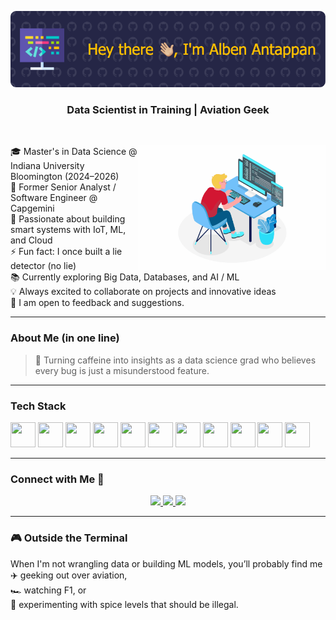 ![Header](./media/header.png)

<h3 align="center">Data Scientist in Training | Aviation Geek</h3>

<br/>

<p>
    <img align="right" alt="Coding" width="300" src="./media/dev.png" />

🎓 Master's in Data Science @ Indiana University Bloomington (2024–2026)  
💼 Former Senior Analyst / Software Engineer @ Capgemini  
🧠 Passionate about building smart systems with IoT, ML, and Cloud  
⚡ Fun fact: I once built a lie detector (no lie)  
📚 Currently exploring Big Data, Databases, and AI / ML  
💡 Always excited to collaborate on projects and innovative ideas  
📄 I am open to feedback and suggestions.  

</p>

---

### About Me (in one line)

> 🧠 Turning caffeine into insights as a data science grad who believes every bug is just a misunderstood feature.

---

### Tech Stack

<p align="left">
<img src="https://cdn.jsdelivr.net/gh/devicons/devicon/icons/python/python-original.svg" width="40" height="40"/>
<img src="https://cdn.jsdelivr.net/gh/devicons/devicon/icons/flask/flask-original.svg" width="40" height="40"/>
<img src="https://cdn.jsdelivr.net/gh/devicons/devicon/icons/r/r-original.svg" width="40" height="40"/>
<img src="https://cdn.jsdelivr.net/gh/devicons/devicon/icons/mysql/mysql-original-wordmark.svg" width="40" height="40"/>
<img src="https://cdn.jsdelivr.net/gh/devicons/devicon/icons/postgresql/postgresql-original-wordmark.svg" width="40" height="40"/>
<img src="https://cdn.jsdelivr.net/gh/devicons/devicon/icons/googlecloud/googlecloud-original.svg" width="40" height="40"/>
<img src="https://uxwing.com/wp-content/themes/uxwing/download/brands-and-social-media/power-bi-icon.svg" width="40" height="40"/>
<img src="https://debruyn.dev/2024/all-microsoft-fabric-icons-for-diagramming/fabric.png" width="40" height="40"/>
<img src="https://cdn.jsdelivr.net/gh/devicons/devicon/icons/git/git-original.svg" width="40" height="40"/>
<img src="https://cdn.jsdelivr.net/gh/devicons/devicon/icons/html5/html5-original.svg" width="40" height="40"/>
<img src="https://cdn.jsdelivr.net/gh/devicons/devicon/icons/css3/css3-original.svg" width="40" height="40"/>
</p>

---

### Connect with Me 🤝

<p align="center">
  <a href="https://www.linkedin.com/in/alben-antappan/" target="_blank">
    <img src="https://img.shields.io/badge/LinkedIn-0A66C2?style=for-the-badge&logo=linkedin&logoColor=white"/>
  </a>
  <a href="mailto:alben.antappan@gmail.com" target="_blank">
    <img src="https://img.shields.io/badge/Gmail-EA4335?style=for-the-badge&logo=gmail&logoColor=white"/>
  </a>
  <a href="https://github.com/AlbenZap/AlbenZap/blob/main/Alben Antappan Resume.pdf" target="_blank">
    <img src="https://img.shields.io/badge/Resume-6f42c1?style=for-the-badge&logo=adobeacrobatreader&logoColor=white"/>
  </a>
</p>

---

### 🎮 Outside the Terminal

When I'm not wrangling data or building ML models, you’ll probably find me  
✈️ geeking out over aviation,  
🏎️ watching F1, or  
🍲 experimenting with spice levels that should be illegal.  

<!--
**AlbenZap/AlbenZap** is a ✨ _special_ ✨ repository because its `README.md` (this file) appears on your GitHub profile.

Here are some ideas to get you started:

- 🔭 I’m currently working on ...
- 🌱 I’m currently learning ...
- 👯 I’m looking to collaborate on ...
- 🤔 I’m looking for help with ...
- 💬 Ask me about ...
- 📫 How to reach me: ...
- 😄 Pronouns: ...
- ⚡ Fun fact: ...
-->
